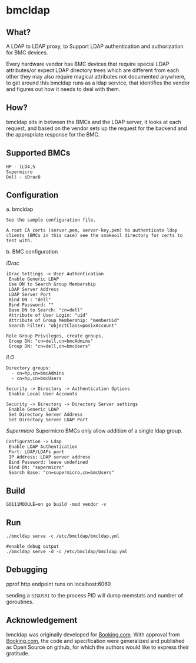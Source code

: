 bmcldap
=======

What?
----

A LDAP to LDAP proxy, to Support LDAP authentication and authorization for BMC devices.

Every hardware vendor has BMC devices that require special LDAP attributes/or expect LDAP directory trees which are different from each other they may also require magical attributes not documented anywhere, to get around this bmcldap
runs as a ldap service, that identifies the vendor and figures out how it needs to deal with them.

How?
----
bmcldap sits in between the BMCs and the LDAP server, it looks at each request, and based on the vendor sets up the request for the backend and the appropriate response for the BMC.

Supported BMCs
--------------
    HP - iLO4,5
    Supermicro
    Dell - iDrac8

Configuration
-------------
a. bmcldap

    See the sample configuration file.

    A root CA certs (server.pem, server-key.pem) to authenticate ldap clients (BMCs in this case) see the snakeoil directory for certs to test with.


b. BMC configuration

*iDrac*
```
iDrac Settings -> User Authentication
 Enable Generic LDAP
 Use DN to Search Group Membership
 LDAP Server Address
 LDAP Server Port
 Bind DN : "dell"
 Bind Password: ""
 Base DN to Search: "cn=dell"
 Attribute of User Login: "uid"
 Attribute of Group Membership: "memberUid"
 Search Filter: "objectClass=posixAccount"

Role Group Privileges, create groups,
 Group DN: "cn=dell,cn=bmcAdmins"
 Group DN: "cn=dell,cn=bmcUsers"
```

*iLO*
```
Directory groups:
  - cn=hp,cn=bmcAdmins
  - cn=hp,cn=bmcUsers

Security -> Directory -> Authentication Options
 Enable Local User Accounts

Security -> Directory -> Directory Server settings
 Enable Generic LDAP
 Set Directory Server Address
 Set Directory Server LDAP Port
```

*Supermicro*
Supermicro BMCs only allow addition of a single ldap group.
```
Configuration -> Ldap
 Enable LDAP Authentication
 Port: LDAP/LDAPs port
 IP Address: LDAP server address
 Bind Password: leave undefined
 Bind DN: "supermicro"
 Search Base: "cn=supermicro,cn=bmcUsers"
```

Build
-----
`GO111MODULE=on go build -mod vendor -v`

Run
---

```
./bmcldap serve -c /etc/bmcldap/bmcldap.yml

#enable debug output
./bmcldap serve -d -c /etc/bmcldap/bmcldap.yml
```

Debugging
---------

pprof http endpoint runs on localhost:6060

sending a `SIGUSR1` to the process PID will dump memstats and number of goroutines.

Acknowledgement
---------------
bmcldap was originally developed for [Booking.com](http://www.booking.com).
With approval from [Booking.com](http://www.booking.com), the code and
specification were generalized and published as Open Source on github, for
which the authors would like to express their gratitude.
